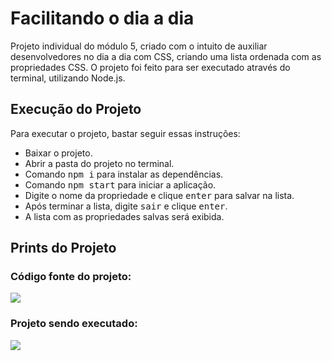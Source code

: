# Facilitando o dia a dia

Projeto individual do módulo 5, criado com o intuito de auxiliar desenvolvedores no dia a dia com CSS, criando uma lista ordenada com as propriedades CSS. O projeto foi feito para ser executado através do terminal, utilizando Node.js.

## Execução do Projeto

Para executar o projeto, bastar seguir essas instruções:

<ul>
  <li>Baixar o projeto.</li>
  <li>Abrir a pasta do projeto no terminal.</li>
  <li>Comando <kbd>npm i</kbd> para instalar as dependências.</li>
  <li>Comando <kbd>npm start</kbd> para iniciar a aplicação.</li>
  <li>Digite o nome da propriedade e clique <kbd>enter</kbd> para salvar na lista.</li>
  <li>Após terminar a lista, digite <kbd>sair</kbd> e clique <kbd>enter</kbd>.</li>
  <li>A lista com as propriedades salvas será exibida.</li>
</ul>

## Prints do Projeto

### Código fonte do projeto:
<img src='https://user-images.githubusercontent.com/113109526/218266430-2bf0da59-e34e-445a-9b51-efb5992e9466.jpg' />

### Projeto sendo executado:
<img src="https://user-images.githubusercontent.com/113109526/218232570-ecc68008-faf7-4191-8d2d-e5379daf1acd.jpg" />

